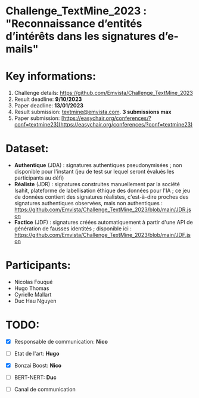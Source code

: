 # Challenge_TextMine_2023 :  "Reconnaissance d’entités d’intérêts dans les signatures d’e-mails"

# Key informations:

1. Challenge details: https://github.com/Emvista/Challenge_TextMine_2023
2. Result deadline: **9/10/2023**
3. Paper deadline: **13/01/2023**
4. Result submission: [textmine@emvista.com](mailto:textmine@emvista.com). **3 submissions max**
5. Paper submission: [https://easychair.org/conferences/?conf=textmine23](https://easychair.org/conferences/?conf=textmine23)

# Dataset: 

- **Authentique** (JDA) : signatures authentiques pseudonymisées ; non disponible pour l'instant (jeu de test sur lequel seront évalués les participants au défi)
- **Réaliste** (JDR) : signatures construites manuellement par la société Isahit, plateforme de labellisation éthique des données pour l'IA ; ce jeu de données contient des signatures réalistes, c'est-à-dire proches des signatures authentiques observées, mais non authentiques : https://github.com/Emvista/Challenge_TextMine_2023/blob/main/JDR.json
- **Factice** (JDF) : signatures créées automatiquement à partir d'une API de génération de fausses identités ; disponible ici : https://github.com/Emvista/Challenge_TextMine_2023/blob/main/JDF.json

# Participants:

- Nicolas Fouqué
- Hugo Thomas
- Cyrielle Mallart
- Duc Hau Nguyen

# TODO:

- [x] Responsable de communication: **Nico**
- [ ] Etat de l'art: **Hugo**
- [x] Bonzai Boost: **Nico**
- [ ] BERT-NERT: **Duc**
- [ ] Canal de communication

